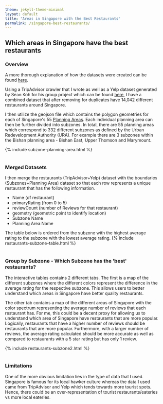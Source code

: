 ```yaml
---
theme: jekyll-theme-minimal
layout: default
title: "Areas in Singapore with the Best Restaurants"
permalink: /singapore-best-restaurants/
---
```


## Which areas in Singapore have the best restaurants

### Overview

A more thorough explanation of how the datasets were created can be found [here](https://github.com/domteo95/singapore-restaurants-area/).

Using a TripAdvisor crawler that I wrote as well as a Yelp dataset generated by Sean Koh for his group project which can be found [here](https://wonkishtofu.shinyapps.io/FoodScrapers/), I have a combined dataset that after removing for duplicates have 14,042 different restaurants around Singapore. 

I then utilize the geojson file which contains the polygon geometries for each of Singapore's 55 [Planning Areas](https://en.wikipedia.org/wiki/Planning_Areas_of_Singapore). Each individual planning area can then be further divided into subzones. In total, there are 55 planning areas which correspond to 332 different subzones as defined by the Urban Redevelopment Authority (URA). For example there are 3 subzones within the Bishan planning area - Bishan East, Upper Thomson and Marymount.

{% include subzone-planning-area.html %}
<br/><br/>
### Merged Datasets

I then merge the restaurants (TripAdvisor+Yelp) dataset with the boundaries (Subzones+Planning Area) dataset so that each row represents a unique restaurant that has the following information. 
- Name (of restaurant)
- primaryRating (from 0 to 5)
- reviewCount (number of Reviews for that restaurant)
- geometry (geometric point to identify location)
- Subzone Name
- Planning Area Name

The table below is ordered from the subzone with the highest average rating to the subzone with the lowest average rating. 
{% include restaurants-subzone-table.html %}
<br/><br/>

### Group by Subzone - Which Subzone has the 'best' restaurants?

The interactive tables contains 2 different tabs. The first is a map of the different subzones where the different colors represent the difference in the average rating for the respective subzone. This allows users to better understand which areas in Singapore have better quality restaurants. 

The other tab contains a map of the different areas of Singapore with the color spectrum representing the average number of reviews that each restaurant has. For me, this could be a decent proxy for allowing us to understand which area of Singapore have restaurants that are more popular. Logically, restaurants that have a higher number of reviews should be restaurants that are more popular. Furthermore, with a larger number of reviews, the average rating calculated should be more accurate as well as compared to restaurants with a 5 star rating but has only 1 review.

{% include restaurants-subzone2.html %}
<br/><br/>

### Limitations

One of the more obvious limitation lies in the type of data that I used. Singapore is famous for its local hawker culture whereas the data I used came from TripAdvisor and Yelp which tends towards more tourist spots. Hence, there could be an over-representation of tourist restaurants/eateries vs more local eateries. 



